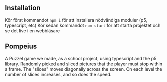 
## Installation

Kör först kommandot `npm i` för att installera nödvändiga moduler (p5, typescript, etc)
Kör sedan kommandot `npm start` för att starta projektet och se det live i en webbläsare

## Pompeius

A Puzzel game we made, as a school project, using typescript and the p5 library. Randomly picked and sliced pictures that the player must stop within a frame. The "slices" moves diagonally across the screen.
On each level the number of slices increases, and so does the speed.